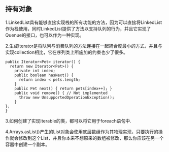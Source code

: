 ## 持有对象

1.LinkedList具有能够直接实现栈的所有功能的方法，因为可以直接将LinkedList作为栈使用，同时LinkedList提供了方法以支持队列的行为，并且它实现了Quenue的接口，也可以作为一种实现。

2.生成Iterator是将队列与消费队列的方法连接在一起耦合度最小的方式，并且与实现collection相比，它在序列类上所施加的约束也少了很多。

```
public Iterator<Pet> iterator() {  return new Iterator<Pet>() {    private int index;    public boolean hasNext() {      return index < pets.length;    }    public Pet next() { return pets[index++]; }    public void remove() { // Not implemented      throw new UnsupportedOperationException();    }}; 
}
```
3.如何创建了实现Iterable的类，都可以将它用于foreach语句中.

4.Arrays.asList()产生的List对象会使用底层数组作为其物理实现，只要执行的操作就会修改到这个List，并且你本来不想原来的数组被修改，那么你应该在另一个容器中创建一个副本。
